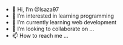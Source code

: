 - 👋 Hi, I’m @Isaza97
- 👀 I’m interested in learning programming 
- 🌱 I’m currently learning web development
- 💞️ I’m looking to collaborate on ...
- 📫 How to reach me ...

<!---
Isaza97/Isaza97 is a ✨ special ✨ repository because its `README.md` (this file) appears on your GitHub profile.
You can click the Preview link to take a look at your changes.
--->
